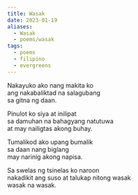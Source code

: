 ```yaml
---
title: Wasak
date: 2023-01-19
aliases:
  - Wasak
  - poems/wasak
tags:
  - poems
  - filipino
  - evergreens
---
```

Nakayuko ako nang makita ko  
ang nakabaliktad na salagubang  
sa gitna ng daan.  

Pinulot ko siya at inilipat  
sa damuhan na bahagyang natutuwa  
at may nailigtas akong buhay.  

Tumalikod ako upang bumalik  
sa daan nang biglang  
may narinig akong napisa.  

Sa swelas ng tsinelas ko naroon  
nakadikit ang suso at talukap nitong wasak  
wasak na wasak.  